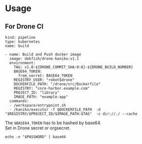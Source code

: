 
# Usage
## For Drone CI

```
kind: pipeline
type: kubernetes
name: build

- name: Build and Push docker image
  image: dokfish/drone-kaniko:v1.1
  environment:
    TAG: v1.0-${DRONE_COMMIT_SHA:0:8}-${DRONE_BUILD_NUMBER}
    BASE64_TOKEN:
      from_secret: BASE64_TOKEN
    REGISTRY_USER: "robot$drone"
    DOCKERFILE_PATH: "/drone/src/Dockerfile"
    REGISTRY: "core-harbor.example.com"
    PROJECT_ID: "library"
    IMAGE_PATH: "example-app"
  commands:
  - /workspace/entrypoint.sh
  - /kaniko/executor -f $DOCKERFILE_PATH  -d "$REGISTRY/$PROJECT_ID/$IMAGE_PATH:$TAG"  -c dir://./ --cache
  ```

  The ``$BASE64_TOKEN`` has to be hashed by base64.  
  Set in Drone secret or orgsecret.
  ```
  echo -n "$PASSWORD" | base64
  ```
